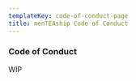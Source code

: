 ```yaml
---
templateKey: code-of-conduct-page
title: menTEAship Code of Conduct
---
```

### Code of Conduct

WIP
